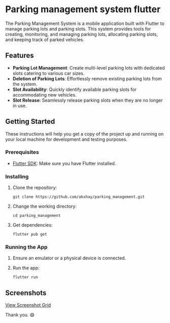 # Parking management system flutter

The Parking Management System is a mobile application built with Flutter to manage parking lots and parking slots.
This system provides tools for creating, monitoring,
and managing parking lots, allocating parking slots, and keeping track of parked vehicles.

## Features

- **Parking Lot Management**: Create multi-level parking lots with dedicated slots catering to various car sizes.
- **Deletion of Parking Lots**: Effortlessly remove existing parking lots from the system.
- **Slot Availability**: Quickly identify available parking slots for accommodating new vehicles.
- **Slot Release**: Seamlessly release parking slots when they are no longer in use.

## Getting Started

These instructions will help you get a copy of the project up and running on your local machine for development and testing purposes.

### Prerequisites

- [Flutter SDK](https://flutter.dev/docs/get-started/install): Make sure you have Flutter installed.

### Installing

1. Clone the repository:

   ```shell
   git clone https://github.com/akxhay/parking_management.git
   ```

2. Change the working directory:

   ```shell
   cd parking_management
   ```

3. Get dependencies:

   ```shell
   flutter pub get
   ```

### Running the App

1. Ensure an emulator or a physical device is connected.
2. Run the app:

   ```shell
   flutter run
   ```

## Screenshots
[View Screenshot Grid](screenshots_grid.html)

Thank you. 😄

